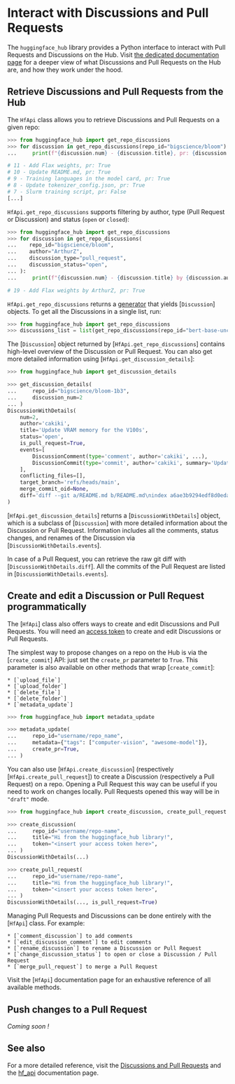 <!--⚠️ Note that this file is in Markdown but contain specific syntax for our doc-builder (similar to MDX) that may not be
rendered properly in your Markdown viewer.
-->

# Interact with Discussions and Pull Requests 

The `huggingface_hub` library provides a Python interface to interact with Pull Requests and Discussions on the Hub.
Visit [the dedicated documentation page](https://huggingface.co/docs/hub/repositories-pull-requests-discussions)
for a deeper view of what Discussions and Pull Requests on the Hub are, and how they work under the hood.

## Retrieve Discussions and Pull Requests from the Hub

The `HfApi` class allows you to retrieve Discussions and Pull Requests on a given repo:

```python
>>> from huggingface_hub import get_repo_discussions
>>> for discussion in get_repo_discussions(repo_id="bigscience/bloom"):
...     print(f"{discussion.num} - {discussion.title}, pr: {discussion.is_pull_request}")

# 11 - Add Flax weights, pr: True
# 10 - Update README.md, pr: True
# 9 - Training languages in the model card, pr: True
# 8 - Update tokenizer_config.json, pr: True
# 7 - Slurm training script, pr: False
[...]
```

`HfApi.get_repo_discussions` supports filtering by author, type (Pull Request or Discussion) and status (`open` or `closed`):

```python
>>> from huggingface_hub import get_repo_discussions
>>> for discussion in get_repo_discussions(
...    repo_id="bigscience/bloom",
...    author="ArthurZ",
...    discussion_type="pull_request",
...    discussion_status="open",
... ):
...     print(f"{discussion.num} - {discussion.title} by {discussion.author}, pr: {discussion.is_pull_request}")

# 19 - Add Flax weights by ArthurZ, pr: True
```

`HfApi.get_repo_discussions` returns a [generator](https://docs.python.org/3.7/howto/functional.html#generators) that yields
[`Discussion`] objects. To get all the Discussions in a single list, run:

```python
>>> from huggingface_hub import get_repo_discussions
>>> discussions_list = list(get_repo_discussions(repo_id="bert-base-uncased"))
```

The [`Discussion`] object returned by [`HfApi.get_repo_discussions`] contains high-level overview of the
Discussion or Pull Request. You can also get more detailed information using [`HfApi.get_discussion_details`]:

```python
>>> from huggingface_hub import get_discussion_details

>>> get_discussion_details(
...     repo_id="bigscience/bloom-1b3",
...     discussion_num=2
... )
DiscussionWithDetails(
    num=2,
    author='cakiki',
    title='Update VRAM memory for the V100s',
    status='open',
    is_pull_request=True,
    events=[
        DiscussionComment(type='comment', author='cakiki', ...),
        DiscussionCommit(type='commit', author='cakiki', summary='Update VRAM memory for the V100s', oid='1256f9d9a33fa8887e1c1bf0e09b4713da96773a', ...),
    ],
    conflicting_files=[],
    target_branch='refs/heads/main',
    merge_commit_oid=None,
    diff='diff --git a/README.md b/README.md\nindex a6ae3b9294edf8d0eda0d67c7780a10241242a7e..3a1814f212bc3f0d3cc8f74bdbd316de4ae7b9e3 100644\n--- a/README.md\n+++ b/README.md\n@@ -132,7 +132,7 [...]',
)
```

[`HfApi.get_discussion_details`] returns a [`DiscussionWithDetails`] object, which is a subclass of [`Discussion`]
with more detailed information about the Discussion or Pull Request. Information includes all the comments, status changes,
and renames of the Discussion via [`DiscussionWithDetails.events`].

In case of a Pull Request, you can retrieve the raw git diff with [`DiscussionWithDetails.diff`]. All the commits of the
Pull Request are listed in [`DiscussionWithDetails.events`].


## Create and edit a Discussion or Pull Request programmatically

The [`HfApi`] class also offers ways to create and edit Discussions and Pull Requests.
You will need an [access token](https://huggingface.co/docs/hub/security-tokens) to create and edit Discussions
or Pull Requests.

The simplest way to propose changes on a repo on the Hub is via the [`create_commit`] API: just 
set the `create_pr` parameter to `True`. This parameter is also available on other methods that wrap [`create_commit`]:

    * [`upload_file`]
    * [`upload_folder`]
    * [`delete_file`]
    * [`delete_folder`]
    * [`metadata_update`]

```python
>>> from huggingface_hub import metadata_update

>>> metadata_update(
...     repo_id="username/repo_name",
...     metadata={"tags": ["computer-vision", "awesome-model"]},
...     create_pr=True,
... )
```

You can also use [`HfApi.create_discussion`] (respectively [`HfApi.create_pull_request`]) to create a Discussion (respectively a Pull Request) on a repo.
Opening a Pull Request this way can be useful if you need to work on changes locally. Pull Requests opened this way will be in `"draft"` mode.

```python
>>> from huggingface_hub import create_discussion, create_pull_request

>>> create_discussion(
...     repo_id="username/repo-name",
...     title="Hi from the huggingface_hub library!",
...     token="<insert your access token here>",
... )
DiscussionWithDetails(...)

>>> create_pull_request(
...     repo_id="username/repo-name",
...     title="Hi from the huggingface_hub library!",
...     token="<insert your access token here>",
... )
DiscussionWithDetails(..., is_pull_request=True)
```

Managing Pull Requests and Discussions can be done entirely with the [`HfApi`] class. For example:

    * [`comment_discussion`] to add comments
    * [`edit_discussion_comment`] to edit comments
    * [`rename_discussion`] to rename a Discussion or Pull Request 
    * [`change_discussion_status`] to open or close a Discussion / Pull Request 
    * [`merge_pull_request`] to merge a Pull Request 


Visit the [`HfApi`] documentation page for an exhaustive reference of all available methods.

## Push changes to a Pull Request

*Coming soon !*

## See also

For a more detailed reference, visit the [Discussions and Pull Requests](../package_reference/community) and the [hf_api](../package_reference/hf_api) documentation page.
